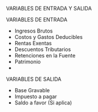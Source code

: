 VARIABLES DE ENTRADA Y SALIDA

VARIABLES DE ENTRADA
-	Ingresos Brutos
-	Costos y Gastos Deducibles
-	Rentas Exentas
-	Descuentos Tributarios
-	Retenciones en la Fuente
-	Patrimonio
-	
VARIABLES DE SALIDA
-	Base Gravable
-	Impuesto a pagar
-	Saldo a favor (Si aplica)
